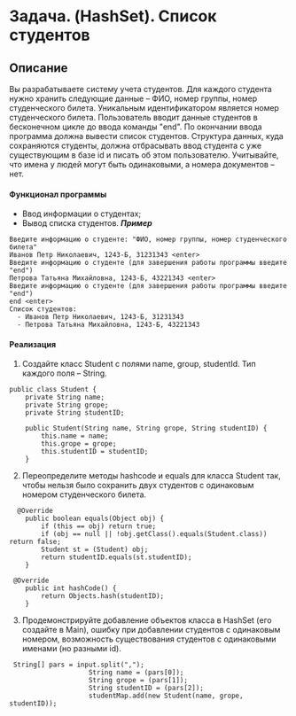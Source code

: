 # Задача. (HashSet). Список студентов
## Описание
Вы разрабатываете систему учета студентов. Для каждого студента нужно хранить следующие данные – ФИО, номер группы, номер студенческого билета. Уникальным идентификатором является номер студенческого билета. Пользователь вводит данные студентов в бесконечном цикле до ввода команды "end". По окончании ввода программа должна вывести список студентов. Структура данных, куда сохраняются студенты, должна отбрасывать ввод студента с уже существующим в базе id и писать об этом пользователю. Учитывайте, что имена у людей могут быть одинаковыми, а номера документов – нет.

#### Функционал программы
- Ввод информации о студентах;
- Вывод списка студентов.
___Пример___
~~~
Введите информацию о студенте: "ФИО, номер группы, номер студенческого билета"
Иванов Петр Николаевич, 1243-Б, 31231343 <enter>
Введите информацию о студенте (для завершения работы программы введите "end")
Петрова Татьяна Михайловна, 1243-Б, 43221343 <enter>
Введите информацию о студенте (для завершения работы программы введите "end")
end <enter>
Список студентов:
  - Иванов Петр Николаевич, 1243-Б, 31231343
  - Петрова Татьяна Михайловна, 1243-Б, 43221343
~~~
#### Реализация
1. Создайте класс Student с полями name, group, studentId. Тип каждого поля – String.
~~~
public class Student {
    private String name;
    private String grope;
    private String studentID;

    public Student(String name, String grope, String studentID) {
        this.name = name;
        this.grope = grope;
        this.studentID = studentID;
    }
~~~
2. Переопределите методы hashcode и equals для класса Student так, чтобы нельзя было сохранить двух студентов с одинаковым номером студенческого билета.
~~~
  @Override
    public boolean equals(Object obj) {
        if (this == obj) return true;
        if (obj == null || !obj.getClass().equals(Student.class)) return false;
        Student st = (Student) obj;
        return studentID.equals(st.studentID);
    }
~~~
~~~
 @Override
    public int hashCode() {
        return Objects.hash(studentID);
    }
~~~
3. Продемонстрируйте добавление объектов класса в HashSet (его создайте в Main), ошибку при добавлении студентов с одинаковым номером, возможность существования студентов с одинаковыми именами (но разными id).
~~~
 String[] pars = input.split(",");
                    String name = (pars[0]);
                    String grope = (pars[1]);
                    String studentID = (pars[2]);
                    studentMap.add(new Student(name, grope, studentID));
~~~ 
